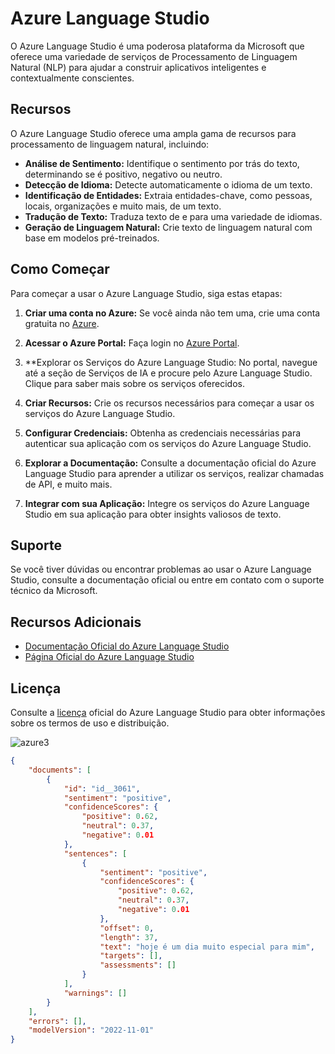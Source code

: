 # Azure Language Studio

O Azure Language Studio é uma poderosa plataforma da Microsoft que oferece uma variedade de serviços de Processamento de Linguagem Natural (NLP) para ajudar a construir aplicativos inteligentes e contextualmente conscientes.

## Recursos

O Azure Language Studio oferece uma ampla gama de recursos para processamento de linguagem natural, incluindo:

- **Análise de Sentimento:** Identifique o sentimento por trás do texto, determinando se é positivo, negativo ou neutro.
- **Detecção de Idioma:** Detecte automaticamente o idioma de um texto.
- **Identificação de Entidades:** Extraia entidades-chave, como pessoas, locais, organizações e muito mais, de um texto.
- **Tradução de Texto:** Traduza texto de e para uma variedade de idiomas.
- **Geração de Linguagem Natural:** Crie texto de linguagem natural com base em modelos pré-treinados.

## Como Começar

Para começar a usar o Azure Language Studio, siga estas etapas:

1. **Criar uma conta no Azure:** Se você ainda não tem uma, crie uma conta gratuita no [Azure](https://azure.microsoft.com/).

2. **Acessar o Azure Portal:** Faça login no [Azure Portal](https://portal.azure.com/).

3. **Explorar os Serviços do Azure Language Studio:
 No portal, navegue até a seção de Serviços de IA e procure pelo Azure Language Studio. Clique para saber mais sobre os serviços oferecidos.

4. **Criar Recursos:** Crie os recursos necessários para começar a usar os serviços do Azure Language Studio.

5. **Configurar Credenciais:** Obtenha as credenciais necessárias para autenticar sua aplicação com os serviços do Azure Language Studio.

6. **Explorar a Documentação:** Consulte a documentação oficial do Azure Language Studio para aprender a utilizar os serviços, realizar chamadas de API, e muito mais.

7. **Integrar com sua Aplicação:** Integre os serviços do Azure Language Studio em sua aplicação para obter insights valiosos de texto.

## Suporte

Se você tiver dúvidas ou encontrar problemas ao usar o Azure Language Studio, consulte a documentação oficial ou entre em contato com o suporte técnico da Microsoft.

## Recursos Adicionais

- [Documentação Oficial do Azure Language Studio](https://docs.microsoft.com/azure/cognitive-services/language-service/)
- [Página Oficial do Azure Language Studio](https://azure.microsoft.com/services/language-studio/)

## Licença

Consulte a [licença](https://github.com/Azure/azure-language-services/blob/main/LICENSE) oficial do Azure Language Studio para obter informações sobre os termos de uso e distribuição.

![azure3](https://github.com/mateusw2705/AzureAnaliseTexto/assets/112732200/f2da79a1-3a35-425e-964d-d8d1ca99a5a2)


```json
{
    "documents": [
        {
            "id": "id__3061",
            "sentiment": "positive",
            "confidenceScores": {
                "positive": 0.62,
                "neutral": 0.37,
                "negative": 0.01
            },
            "sentences": [
                {
                    "sentiment": "positive",
                    "confidenceScores": {
                        "positive": 0.62,
                        "neutral": 0.37,
                        "negative": 0.01
                    },
                    "offset": 0,
                    "length": 37,
                    "text": "hoje é um dia muito especial para mim",
                    "targets": [],
                    "assessments": []
                }
            ],
            "warnings": []
        }
    ],
    "errors": [],
    "modelVersion": "2022-11-01"
}

